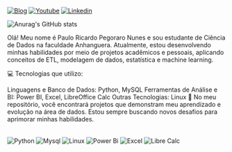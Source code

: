 

[![Blog](https://img.shields.io/badge/Blogger-FF5722?style=for-the-badge&logo=blogger&logoColor=white)](https://pauloricardotec.wordpress.com/)
[![Youtube](https://img.shields.io/badge/YouTube-FF0000?style=for-the-badge&logo=youtube&logoColor=white)](https://www.youtube.com/channel/UC4HGQ4u4SnkHSwpaPmutqcA)
[![Linkedin](https://img.shields.io/badge/LinkedIn-0077B5?style=for-the-badge&logo=linkedin&logoColor=white)](https://www.linkedin.com/in/paulo-ricardo-pegoraro-nunes-b8918b142/)


![Anurag's GitHub stats](https://github-readme-stats.vercel.app/api?username=PauloRicardoPegoraroNunes&show_icons=true&theme=radical)

Olá! Meu nome é Paulo Ricardo Pegoraro Nunes e sou estudante de Ciência de Dados na faculdade Anhanguera. Atualmente, estou desenvolvendo minhas habilidades por meio de projetos acadêmicos e pessoais, aplicando conceitos de ETL, modelagem de dados, estatística e machine learning.

💻 Tecnologias que utilizo:

Linguagens e Banco de Dados: Python, MySQL
Ferramentas de Análise e BI: Power BI, Excel, LibreOffice Calc
Outras Tecnologias: Linux
🚀 No meu repositório, você encontrará projetos que demonstram meu aprendizado e evolução na área de dados. Estou sempre buscando novos desafios para aprimorar minhas habilidades.<div style = "display: inline_block"><br/>
     <img align="center" alt="Python" src="https://img.shields.io/badge/Python-3776AB?style=for-the-badge&logo=python&logoColor=white"> 
     <img align="center" alt="Mysql" src="https://img.shields.io/badge/MySQL-00000F?style=for-the-badge&logo=mysql&logoColor=white"> 
     <img align="center" alt="Linux" src="https://img.shields.io/badge/Linux-FCC624?style=for-the-badge&logo=linux&logoColor=black"> 
      <img align="center" alt="Power Bi" src="https://img.shields.io/badge/power_bi-F2C811?style=for-the-badge&logo=powerbi&logoColor=black">
      <img align="center" alt="Excel" src="https://img.shields.io/badge/Microsoft_Excel-217346?style=for-the-badge&logo=microsoft-excel&logoColor=white">
      <img align="center" alt="Libre Calc" src="https://img.shields.io/badge/LibreOffice-18A303?style=for-the-badge&logo=LibreOffice&logoColor=white">

</div>




